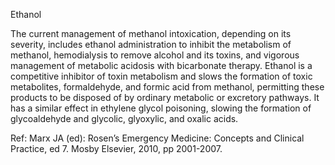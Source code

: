 Ethanol

The current management of methanol intoxication, depending on its severity, includes ethanol administration to inhibit the metabolism of methanol, hemodialysis to remove alcohol and its toxins, and vigorous management of metabolic acidosis with bicarbonate therapy. Ethanol is a competitive inhibitor of toxin metabolism and slows the formation of toxic metabolites, formaldehyde, and formic acid from methanol, permitting these products to be disposed of by ordinary metabolic or excretory pathways. It has a similar effect in ethylene glycol poisoning, slowing the formation of glycoaldehyde and glycolic, glyoxylic, and oxalic acids.

Ref:  Marx JA (ed): Rosen’s Emergency Medicine: Concepts and Clinical Practice, ed 7. Mosby Elsevier, 2010, pp 2001-2007.
